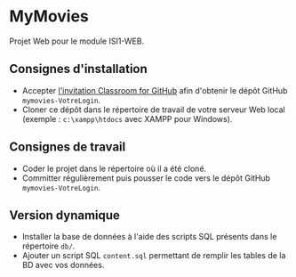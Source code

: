 # MyMovies

Projet Web pour le module ISI1-WEB.

## Consignes d'installation

* Accepter [l'invitation Classroom for GitHub](https://classroom.github.com/assignment-invitations/d63bffe0cc007434d27ae4a905322b7a) afin d'obtenir le dépôt GitHub `mymovies-VotreLogin`.
* Cloner ce dépôt dans le répertoire de travail de votre serveur Web local (exemple : `c:\xampp\htdocs` avec XAMPP pour Windows).

## Consignes de travail

* Coder le projet dans le répertoire où il a été cloné.
* Committer régulièrement puis pousser le code vers le dépôt GitHub `mymovies-VotreLogin`.

## Version dynamique

* Installer la base de données à l'aide des scripts SQL présents dans le répertoire `db/`.
* Ajouter un script SQL `content.sql` permettant de remplir les tables de la BD avec vos données.

